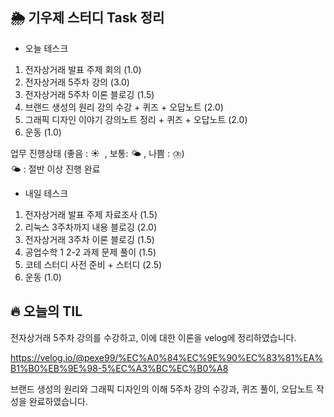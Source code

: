 ## 🌦️ 기우제 스터디 Task 정리

- 오늘 테스크

1. 전자상거래 발표 주제 회의 (1.0)
2. 전자상거래 5주차 강의 (3.0)
3. 전자상거래 5주차 이론 블로깅 (1.5)
4. 브랜드 생성의 원리 강의 수강 + 퀴즈 + 오답노트 (2.0)
5. 그래픽 디자인 이야기 강의노트 정리 + 퀴즈 + 오답노트 (2.0)
6. 운동 (1.0)

업무 진행상태 (좋음 : ☀  , 보통: 🌤 , 나쁨 : ⛈)   
🌤 : 절반 이상 진행 완료
 
- 내일 테스크

1. 전자상거래 발표 주제 자료조사 (1.5)
2. 리눅스 3주차까지 내용 블로깅 (2.0)
3. 전자상거래 3주차 이론 블로깅 (1.5)
4. 공업수학 1 2-2 과제 문제 풀이 (1.5)
5. 코테 스터디 사전 준비 + 스터디 (2.5)
6. 운동 (1.0)

## 🔥 오늘의 TIL

전자상거래 5주차 강의를 수강하고, 이에 대한 이론을 velog에 정리하였습니다.

https://velog.io/@pexe99/%EC%A0%84%EC%9E%90%EC%83%81%EA%B1%B0%EB%9E%98-5%EC%A3%BC%EC%B0%A8

브랜드 생성의 원리와 그래픽 디자인의 이해 5주차 강의 수강과, 퀴즈 풀이, 오답노트 작성을 완료하였습니다.
